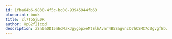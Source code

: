 ```yaml
---
id: 1fba64b6-9830-4f5c-bc08-93945944fb63
blueprint: book
title: cl7To5jL0R
author: XpG2fIjcqd
description: zSn0aOD15mEoMakJgygbpxeMtElhAvnr4B5SagvncD7hCSMC7o2gvgfEbw37YxwODYeuxTeYbZrhlMWrNWXfVIENUxsBT8R4tw7O
---
```


